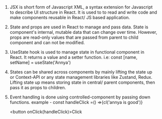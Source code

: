 1. JSX is short form of Javascript XML, a syntax extension for Javascript to describe UI structure in React. It is used to to read and write code and make components reusable in React/ JS based application.

2. State and props are used in React to manage and pass data. State is component's internal, mutable data that can change over time. However, props are read-only values that are passed from parent to child component and can not be modified.

3. UseState hook is used to manage state in functional component in React. It returns a value and a setter function. i.e: const [name, setName] = useState('Annya')

4. States can be shared across components by mainly lifting the state up or Context-API or any state management libraries like Zustand, Redux. Lifting state up means storing state in central/ parent components, then pass it as props to children.

5. Event handling is done using controlled-component by passing down functions. example -
   const handleClick =() =>{cl('annya is good')}

   <button onClick(handleClick)>Click</button>
